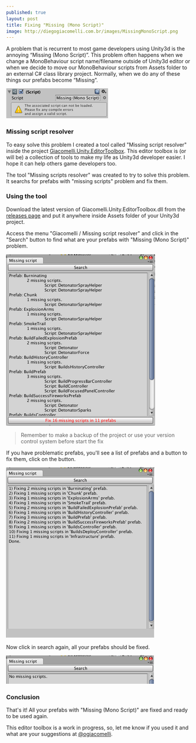 ```yaml
---
published: true
layout: post
title: Fixing "Missing (Mono Script)"
image: http://diegogiacomelli.com.br/images/MissingMonoScript.png
---
```


A problem that is recurrent to most game developers using Unity3d is the annoying “Missing (Mono Script)”. This problem often happens when we change a MonoBehaviour script name/filename outside of Unity3d editor or when we decide to move our MonoBehaviour scripts from Assets folder to an external C# class library project. Normally, when we do any of these things our prefabs become “Missing”.

![](../images/MissingMonoScript.png)

### Missing script resolver
To easy solve this problem I created a tool called "Missing script resolver" inside the project [Giacomelli.Unity.EditorToolbox](https://github.com/giacomelli/Giacomelli.Unity.EditorToolbox). This editor toolbox is (or will be) a collection of tools to make my life as Unity3d developer easier. I hope it can help others game developers too.

The tool "Missing scripts resolver" was created to try to solve this problem. It searchs for prefabs with "missing scripts" problem and fix them.

### Using the tool
Download the latest version of Giacomelli.Unity.EditorToolbox.dll from the [releases page](https://github.com/giacomelli/Giacomelli.Unity.EditorToolbox/releases) and put it anywhere inside Assets folder of your Unity3d project.

Access the menu "Giacomelli / Missing script resolver" and click in the "Search" button to find what are your prefabs with "Missing (Mono Script)" problem.

![](../images/MissingMonoScriptPrefabsToFix.png)

> Remember to make a backup of the project or use your version control system before start the fix

If you have problematic prefabs, you'll see a list of prefabs and a button to  fix them, click on the button.

![](../images/MissingMonoScriptPrefabsFixed.png)

Now click in search again, all your prefabs should be fixed.

![](../images/MissingMonoScriptNoMissing.png)


### Conclusion
That's it! All your prefabs with "Missing (Mono Script)" are fixed and ready to be used again.

This editor toolbox is a work in progress, so, let me know if you used it and what are your suggestions at [@ogiacomelli](http://twitter.com/ogiacomelli).